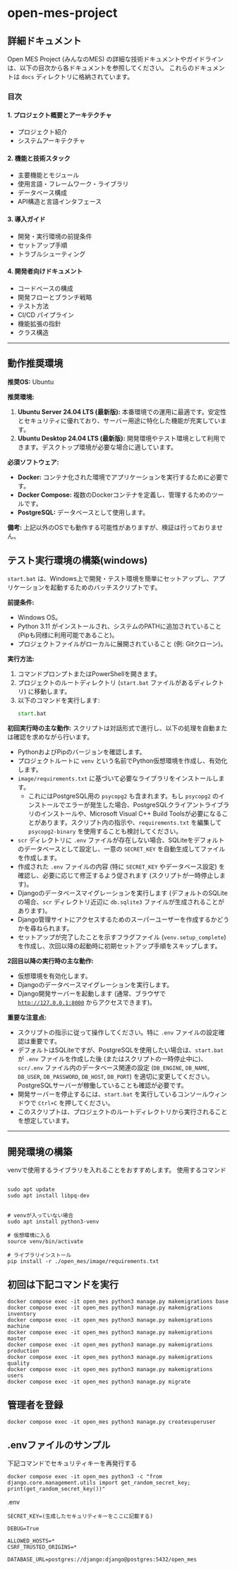 # open-mes-project

## 詳細ドキュメント

Open MES Project (みんなのMES) の詳細な技術ドキュメントやガイドラインは、以下の目次から各ドキュメントを参照してください。
これらのドキュメントは `docs` ディレクトリに格納されています。

### 目次

#### 1. プロジェクト概要とアーキテクチャ
- プロジェクト紹介
- システムアーキテクチャ

#### 2. 機能と技術スタック
- 主要機能とモジュール
- 使用言語・フレームワーク・ライブラリ
- データベース構成
- API構造と言語インタフェース

#### 3. 導入ガイド
- 開発・実行環境の前提条件
- セットアップ手順
- トラブルシューティング

#### 4. 開発者向けドキュメント
- コードベースの構成
- 開発フローとブランチ戦略
- テスト方法
- CI/CD パイプライン
- 機能拡張の指針
- クラス構造

---

## 動作推奨環境

**推奨OS:** Ubuntu

**推奨環境:**

1.  **Ubuntu Server 24.04 LTS (最新版):** 本番環境での運用に最適です。安定性とセキュリティに優れており、サーバー用途に特化した機能が充実しています。
2.  **Ubuntu Desktop 24.04 LTS (最新版):** 開発環境やテスト環境として利用できます。デスクトップ環境が必要な場合に適しています。

**必須ソフトウェア:**

*   **Docker:** コンテナ化された環境でアプリケーションを実行するために必要です。
*   **Docker Compose:** 複数のDockerコンテナを定義し、管理するためのツールです。
*   **PostgreSQL:** データベースとして使用します。

**備考:** 上記以外のOSでも動作する可能性がありますが、検証は行っておりません。

## テスト実行環境の構築(windows)
`start.bat` は、Windows上で開発・テスト環境を簡単にセットアップし、アプリケーションを起動するためのバッチスクリプトです。

**前提条件:**
*   Windows OS。
*   Python 3.11 がインストールされ、システムのPATHに追加されていること (Pipも同様に利用可能であること)。
*   プロジェクトファイルがローカルに展開されていること (例: Gitクローン)。

**実行方法:**
1.  コマンドプロンプトまたはPowerShellを開きます。
2.  プロジェクトのルートディレクトリ (<code>start.bat</code> ファイルがあるディレクトリ) に移動します。
3.  以下のコマンドを実行します:
    ```bat
    start.bat
    ```

**初回実行時の主な動作:**
スクリプトは対話形式で進行し、以下の処理を自動または確認を求めながら行います。
*   PythonおよびPipのバージョンを確認します。
*   プロジェクトルートに `venv` という名前でPython仮想環境を作成し、有効化します。
*   <code>image/requirements.txt</code> に基づいて必要なライブラリをインストールします。
    *   これにはPostgreSQL用の `psycopg2` も含まれます。もし `psycopg2` のインストールでエラーが発生した場合、PostgreSQLクライアントライブラリのインストールや、Microsoft Visual C++ Build Toolsが必要になることがあります。スクリプト内の指示や、<code>requirements.txt</code> を編集して `psycopg2-binary` を使用することも検討してください。
*   <code>scr</code> ディレクトリに <code>.env</code> ファイルが存在しない場合、SQLiteをデフォルトのデータベースとして設定し、一意の `SECRET_KEY` を自動生成してファイルを作成します。
*   作成された <code>.env</code> ファイルの内容 (特に `SECRET_KEY` やデータベース設定) を確認し、必要に応じて修正するよう促されます (スクリプトが一時停止します)。
*   Djangoのデータベースマイグレーションを実行します (デフォルトのSQLiteの場合、<code>scr</code> ディレクトリ近辺に `db.sqlite3` ファイルが生成されることがあります)。
*   Django管理サイトにアクセスするためのスーパーユーザーを作成するかどうかを尋ねられます。
*   セットアップが完了したことを示すフラグファイル (<code>venv\.setup_complete</code>) を作成し、次回以降の起動時に初期セットアップ手順をスキップします。

**2回目以降の実行時の主な動作:**
*   仮想環境を有効化します。
*   Djangoのデータベースマイグレーションを実行します。
*   Django開発サーバーを起動します (通常、ブラウザで <code>http://127.0.0.1:8000</code> からアクセスできます)。

**重要な注意点:**
*   スクリプトの指示に従って操作してください。特に <code>.env</code> ファイルの設定確認は重要です。
*   デフォルトはSQLiteですが、PostgreSQLを使用したい場合は、<code>start.bat</code> が <code>.env</code> ファイルを作成した後 (またはスクリプトの一時停止中に)、<code>scr/.env</code> ファイル内のデータベース関連の設定 (<code>DB_ENGINE</code>, <code>DB_NAME</code>, <code>DB_USER</code>, <code>DB_PASSWORD</code>, <code>DB_HOST</code>, <code>DB_PORT</code>) を適切に変更してください。PostgreSQLサーバーが稼働していることも確認が必要です。
*   開発サーバーを停止するには、<code>start.bat</code> を実行しているコンソールウィンドウで `Ctrl+C` を押してください。
*   このスクリプトは、プロジェクトのルートディレクトリから実行されることを想定しています。

---

## 開発環境の構築
venvで使用するライブラリを入れることをおすすめします。
使用するコマンド
```

sudo apt update
sudo apt install libpq-dev


# venvが入っていない場合
sudo apt install python3-venv

# 仮想環境に入る
source venv/bin/activate

# ライブラリインストール
pip install -r ./open_mes/image/requirements.txt

```

## 初回は下記コマンドを実行
```
docker compose exec -it open_mes python3 manage.py makemigrations base
docker compose exec -it open_mes python3 manage.py makemigrations inventory
docker compose exec -it open_mes python3 manage.py makemigrations machine
docker compose exec -it open_mes python3 manage.py makemigrations master
docker compose exec -it open_mes python3 manage.py makemigrations production
docker compose exec -it open_mes python3 manage.py makemigrations quality
docker compose exec -it open_mes python3 manage.py makemigrations users
docker compose exec -it open_mes python3 manage.py migrate
```
## 管理者を登録
```
docker compose exec -it open_mes python3 manage.py createsuperuser
```

## .envファイルのサンプル

下記コマンドでセキュリティキーを再発行する
```
docker compose exec -it open_mes python3 -c "from django.core.management.utils import get_random_secret_key; print(get_random_secret_key())"
```
.env
```
SECRET_KEY=(生成したセキュリティキーをここに記載する)

DEBUG=True

ALLOWED_HOSTS=*
CSRF_TRUSTED_ORIGINS=*

DATABASE_URL=postgres://django:django@postgres:5432/open_mes


```